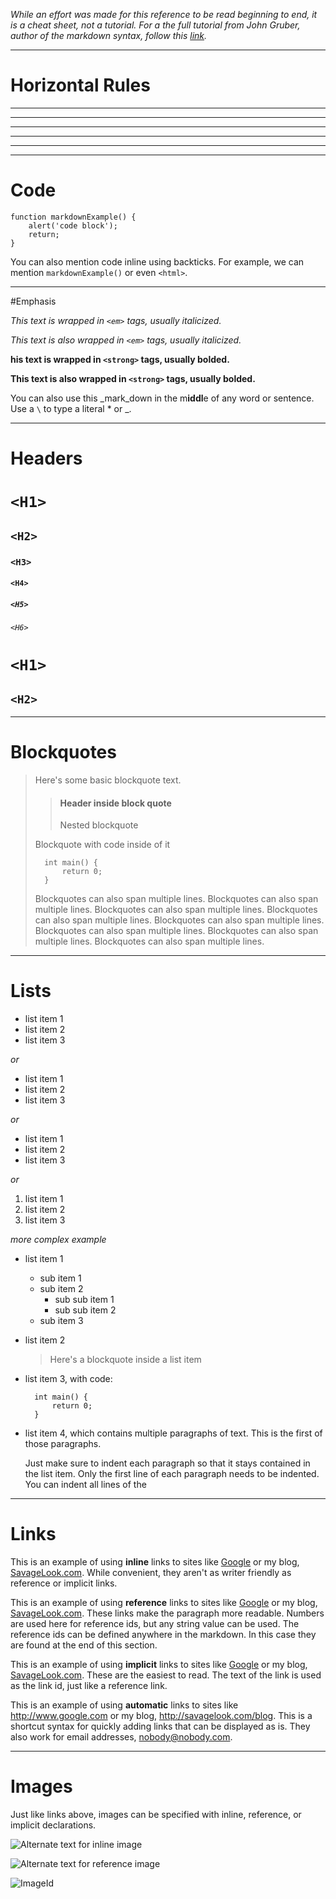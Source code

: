 _While an effort was made for this reference to be read beginning to end, it is a cheat sheet, not a tutorial. For a the full tutorial from John Gruber, author of the markdown syntax, follow this [link](http://daringfireball.net/projects/markdown/syntax)._  ******************************# Horizontal Rules**** * *- - - ____ _ _******************************# Code	function markdownExample() {		alert('code block');		return;	}You can also mention code inline using backticks.  For example, we can mention `markdownExample()` or even `<html>`.******************************#Emphasis*This text is wrapped in `<em>` tags, usually italicized.*_This text is also wrapped in `<em>` tags, usually italicized._**his text is wrapped in `<strong>` tags, usually bolded.**__This text is also wrapped in `<strong>` tags, usually bolded.__You can also use this _mark_down in the m**iddl**e of any word or sentence.  Use a `\` to type a literal \* or \_.******************************# Headers# `<H1>`## `<H2>` ##### `<H3>` ##### `<H4>`##### `<H5>` ########### `<H6>``<H1>`==`<H2>`--******************************# Blockquotes> Here's some basic blockquote text.>> > #### Header inside block quote> > Nested blockquote>> Blockquote with code inside of it>		>		int main() { >			return 0; >		}>> Blockquotes can also span multiple lines. Blockquotes can also span multiple lines. Blockquotes can also span multiple lines. Blockquotes can also span multiple lines. Blockquotes can also span multiple lines. Blockquotes can also span multiple lines. Blockquotes can also span multiple lines. Blockquotes can also span multiple lines.******************************# Lists* list item 1* list item 2* list item 3_or_* list item 1* list item 2* list item 3_or_- list item 1- list item 2- list item 3_or_1. list item 12. list item 23. list item 3_more complex example_* list item 1	* sub item 1	* sub item 2		* sub sub item 1		* sub sub item 2 	* sub item 3* list item 2	> Here's a blockquote inside a list item* list item 3, with code:		int main() {			return 0;		}* 	list item 4, which contains multiple paragraphs of text.  This is the first of those paragraphs.	Just make sure to indent each paragraph so that it stays contained in the list item.  Only the first line of each paragraph needs to be indented.  You can indent all lines of the ******************************# LinksThis is an example of using **inline** links to sites like [Google](http://www.google.com) or my blog, [SavageLook.com](http://savagelook.com/blog).  While convenient, they aren't as writer friendly as reference or implicit links.This is an example of using **reference** links to sites like [Google][1] or my blog, [SavageLook.com][2].  These links make the paragraph more readable.  Numbers are used here for reference ids, but any string value can be used.  The reference ids can be defined anywhere in the markdown.  In this case they are found at the end of this section.This is an example of using **implicit** links to sites like [Google][] or my blog, [SavageLook.com][]. These are the easiest to read.  The text of the link is used as the link id, just like a reference link.This is an example of using **automatic** links to sites like <http://www.google.com> or my blog, <http://savagelook.com/blog>. This is a shortcut syntax for quickly adding links that can be displayed as is.  They also work for email addresses, <nobody@nobody.com>.[1]: http://www.google.com[2]: http://savagelook.com/blog[Google]: http://www.google.com[SavageLook.com]: http://savagelook.com/blog "Optional Title"******************************# ImagesJust like links above, images can be specified with inline, reference, or implicit declarations.![Alternate text for inline image](http://www.google.com/images/logos/ps_logo2.png) ![Alternate text for reference image][ImageId]![ImageId][][ImageId]: http://www.google.com/images/logos/ps_logo2.png